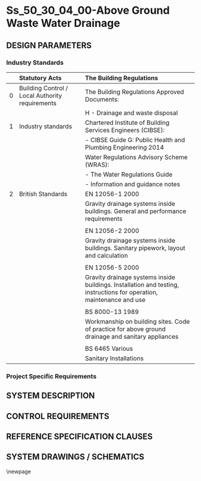 # Ss_50_30_04_00-Above Ground Waste Water Drainage

## DESIGN PARAMETERS

### Industry Standards

|    | Statutory Acts                                  | The Building Regulations                                                                                             |
|---:|:------------------------------------------------|:---------------------------------------------------------------------------------------------------------------------|
|  0 | Building Control / Local Authority requirements | The Building Regulations Approved Documents:                                                                         |
|    |                                                 | H - Drainage and waste disposal                                                                                      |
|  1 | Industry standards                              | Chartered Institute of Building Services Engineers (CIBSE):                                                          |
|    |                                                 | - CIBSE Guide G: Public Health and Plumbing Engineering 2014                                                         |
|    |                                                 | Water Regulations Advisory Scheme (WRAS):                                                                            |
|    |                                                 | - The Water Regulations Guide                                                                                        |
|    |                                                 | - Information and guidance notes                                                                                     |
|  2 | British Standards                               | EN 12056-1 2000                                                                                                      |
|    |                                                 | Gravity drainage systems inside buildings. General and performance requirements                                      |
|    |                                                 |                                                                                                                      |
|    |                                                 | EN 12056-2 2000                                                                                                      |
|    |                                                 | Gravity drainage systems inside buildings. Sanitary pipework, layout and calculation                                 |
|    |                                                 |                                                                                                                      |
|    |                                                 | EN 12056-5 2000                                                                                                      |
|    |                                                 | Gravity drainage systems inside buildings. Installation and testing, instructions for operation, maintenance and use |
|    |                                                 |                                                                                                                      |
|    |                                                 | BS 8000-13 1989                                                                                                      |
|    |                                                 | Workmanship on building sites. Code of practice for above ground drainage and sanitary appliances                    |
|    |                                                 |                                                                                                                      |
|    |                                                 | BS 6465 Various                                                                                                      |
|    |                                                 | Sanitary Installations                                                                                               |

### Project Specific Requirements

## SYSTEM DESCRIPTION

## CONTROL REQUIREMENTS

## REFERENCE SPECIFICATION CLAUSES

## SYSTEM DRAWINGS / SCHEMATICS

\newpage
